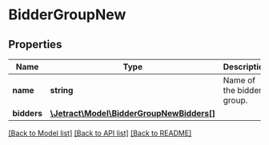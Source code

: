 # BidderGroupNew

## Properties
Name | Type | Description | Notes
------------ | ------------- | ------------- | -------------
**name** | **string** | Name of the bidder group. | [optional] 
**bidders** | [**\Jetract\Model\BidderGroupNewBidders[]**](BidderGroupNewBidders.md) |  | [optional] 

[[Back to Model list]](../README.md#documentation-for-models) [[Back to API list]](../README.md#documentation-for-api-endpoints) [[Back to README]](../README.md)


